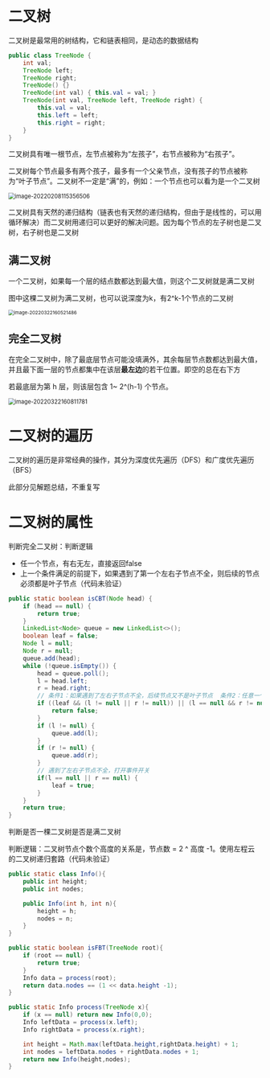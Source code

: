 # 二叉树

二叉树是最常用的树结构，它和链表相同，是动态的数据结构

```java
public class TreeNode {
    int val;
    TreeNode left;
    TreeNode right;
    TreeNode() {}
    TreeNode(int val) { this.val = val; }
    TreeNode(int val, TreeNode left, TreeNode right) {
        this.val = val;
        this.left = left;
        this.right = right;
    }
}
```

二叉树具有唯一根节点，左节点被称为“左孩子”，右节点被称为“右孩子”。

二叉树每个节点最多有两个孩子，最多有一个父亲节点，没有孩子的节点被称为“叶子节点”。二叉树不一定是“满”的，例如：一个节点也可以看为是一个二叉树

<img src="https://jswanyu-1309100582.cos.ap-shanghai.myqcloud.com/picgo/%E6%95%B0%E6%8D%AE%E7%BB%93%E6%9E%84-%E4%BA%8C%E5%8F%89%E6%A0%91.png" alt="image-20220208115356506" style="zoom:80%;" />

二叉树具有天然的递归结构（链表也有天然的递归结构，但由于是线性的，可以用循环解决）而二叉树用递归可以更好的解决问题。因为每个节点的左子树也是二叉树，右子树也是二叉树



## 满二叉树

一个二叉树，如果每一个层的结点数都达到最大值，则这个二叉树就是满二叉树

图中这棵二叉树为满二叉树，也可以说深度为k，有2^k-1个节点的二叉树

<img src="https://jswanyu-1309100582.cos.ap-shanghai.myqcloud.com/picgo/%E6%95%B0%E6%8D%AE%E7%BB%93%E6%9E%84-%E4%BA%8C%E5%8F%89%E6%A0%91-%E6%BB%A1%E4%BA%8C%E5%8F%89%E6%A0%91.png" alt="image-20220322160521486" style="zoom:67%;" />





## 完全二叉树

在完全二叉树中，除了最底层节点可能没填满外，其余每层节点数都达到最大值，并且最下面一层的节点都集中在该层**最左边**的若干位置。即空的总在右下方

若最底层为第 h 层，则该层包含 1~ 2^(h-1)  个节点。

<img src="https://jswanyu-1309100582.cos.ap-shanghai.myqcloud.com/picgo/%E6%95%B0%E6%8D%AE%E7%BB%93%E6%9E%84-%E4%BA%8C%E5%8F%89%E6%A0%91-%E5%AE%8C%E5%85%A8%E4%BA%8C%E5%8F%89%E6%A0%91.png" alt="image-20220322160811781" style="zoom:80%;" />





# 二叉树的遍历

二叉树的遍历是非常经典的操作，其分为深度优先遍历（DFS）和广度优先遍历（BFS）

此部分见解题总结，不重复写



# 二叉树的属性

判断完全二叉树：判断逻辑

* 任一个节点，有右无左，直接返回false
* 上一个条件满足的前提下，如果遇到了第一个左右子节点不全，则后续的节点必须都是叶子节点（代码未验证）

```Java
public static boolean isCBT(Node head) {
    if (head == null) {
        return true;
    }
    LinkedList<Node> queue = new LinkedList<>();
    boolean leaf = false;
    Node l = null;
    Node r = null;
    queue.add(head);
    while (!queue.isEmpty()) {
        head = queue.poll();
        l = head.left;
        r = head.right;
        // 条件1：如果遇到了左右子节点不全，后续节点又不是叶子节点  条件2：任意一个节点有右无左  
        if ((leaf && (l != null || r != null)) || (l == null && r != null)) {
            return false;
        }
        if (l != null) {
            queue.add(l);
        }
        if (r != null) {
            queue.add(r);
        } 
        // 遇到了左右子节点不全，打开事件开关
        if(l == null || r == null) {
            leaf = true;
        }
    }
    return true;
}
```



判断是否一棵二叉树是否是满二叉树

判断逻辑：二叉树节点个数个高度的关系是，节点数 = 2 ^ 高度 -1。使用左程云的二叉树递归套路（代码未验证）

```Java
public static class Info(){
    public int height;
    public int nodes;

    public Info(int h, int n){
        height = h;
        nodes = n;
    }
}

public static boolean isFBT(TreeNode root){
    if (root == null) {
        return true;
    }
    Info data = process(root);
    return data.nodes == (1 << data.height -1);
}

public static Info process(TreeNode x){
    if (x == null) return new Info(0,0);
    Info leftData = process(x.left);
    Info rightData = process(x.right);

    int height = Math.max(leftData.height,rightData.height) + 1;
    int nodes = leftData.nodes + rightData.nodes + 1;
    return new Info(height,nodes);
}
```

